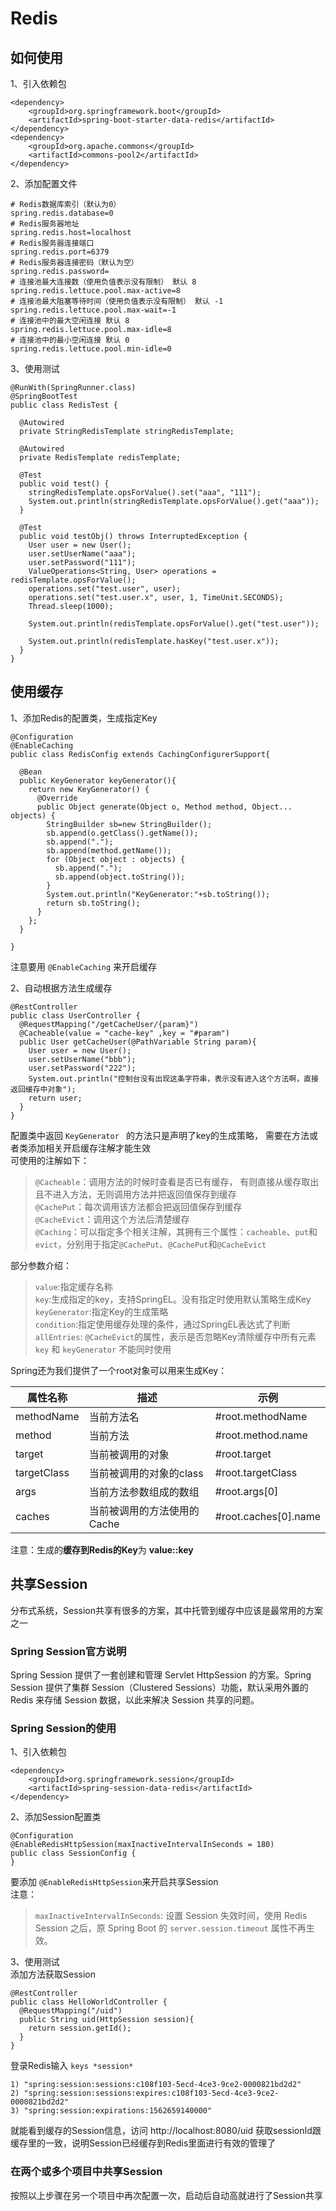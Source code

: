 # Redis
## 如何使用
1、引入依赖包
```
<dependency>
    <groupId>org.springframework.boot</groupId>
    <artifactId>spring-boot-starter-data-redis</artifactId>
</dependency>
<dependency>
    <groupId>org.apache.commons</groupId>
    <artifactId>commons-pool2</artifactId>
</dependency>
```
2、添加配置文件
```
# Redis数据库索引（默认为0）
spring.redis.database=0
# Redis服务器地址
spring.redis.host=localhost
# Redis服务器连接端口
spring.redis.port=6379
# Redis服务器连接密码（默认为空）
spring.redis.password=
# 连接池最大连接数（使用负值表示没有限制） 默认 8
spring.redis.lettuce.pool.max-active=8
# 连接池最大阻塞等待时间（使用负值表示没有限制） 默认 -1
spring.redis.lettuce.pool.max-wait=-1
# 连接池中的最大空闲连接 默认 8
spring.redis.lettuce.pool.max-idle=8
# 连接池中的最小空闲连接 默认 0
spring.redis.lettuce.pool.min-idle=0
```
3、使用测试
```
@RunWith(SpringRunner.class)
@SpringBootTest
public class RedisTest {

  @Autowired
  private StringRedisTemplate stringRedisTemplate;

  @Autowired
  private RedisTemplate redisTemplate;

  @Test
  public void test() {
    stringRedisTemplate.opsForValue().set("aaa", "111");
    System.out.println(stringRedisTemplate.opsForValue().get("aaa"));
  }

  @Test
  public void testObj() throws InterruptedException {
    User user = new User();
    user.setUserName("aaa");
    user.setPassword("111");
    ValueOperations<String, User> operations = redisTemplate.opsForValue();
    operations.set("test.user", user);
    operations.set("test.user.x", user, 1, TimeUnit.SECONDS);
    Thread.sleep(1000);

    System.out.println(redisTemplate.opsForValue().get("test.user"));

    System.out.println(redisTemplate.hasKey("test.user.x"));
  }
}

```
## 使用缓存
1、添加Redis的配置类，生成指定Key
```
@Configuration
@EnableCaching
public class RedisConfig extends CachingConfigurerSupport{

  @Bean
  public KeyGenerator keyGenerator(){
    return new KeyGenerator() {
      @Override
      public Object generate(Object o, Method method, Object... objects) {
        StringBuilder sb=new StringBuilder();
        sb.append(o.getClass().getName());
        sb.append(".");
        sb.append(method.getName());
        for (Object object : objects) {
          sb.append(".");
          sb.append(object.toString());
        }
        System.out.println("KeyGenerator:"+sb.toString());
        return sb.toString();
      }
    };
  }

}
```
注意要用 `@EnableCaching` 来开启缓存

2、自动根据方法生成缓存
```
@RestController
public class UserController {
  @RequestMapping("/getCacheUser/{param}")
  @Cacheable(value = "cache-key" ,key = "#param")
  public User getCacheUser(@PathVariable String param){
    User user = new User();
    user.setUserName("bbb");
    user.setPassword("222");
    System.out.println("控制台没有出现这条字符串，表示没有进入这个方法啊，直接返回缓存中对象");
    return user;
  }
}
```
配置类中返回 `KeyGenerator ` 的方法只是声明了key的生成策略，
需要在方法或者类添加相关开启缓存注解才能生效  
可使用的注解如下：
>`@Cacheable`：调用方法的时候时查看是否已有缓存，
有则直接从缓存取出且不进入方法，无则调用方法并把返回值保存到缓存</br>
>`@CachePut`：每次调用该方法都会把返回值保存到缓存</br>
>`@CacheEvict`：调用这个方法后清楚缓存</br>
>`@Caching`：可以指定多个相关注解，其拥有三个属性：`cacheable`、`put`和`evict`，分别用于指定`@CachePut`、`@CachePut`和`@CacheEvict` </br>

部分参数介绍：
>`value`:指定缓存名称  
>`key`:生成指定的key，支持SpringEL。没有指定时使用默认策略生成Key  
>`keyGenerator`:指定Key的生成策略  
>`condition`:指定使用缓存处理的条件，通过SpringEL表达式了判断  
>`allEntries`: `@CacheEvict`的属性，表示是否忽略Key清除缓存中所有元素  
>`key` 和 `keyGenerator` 不能同时使用  

Spring还为我们提供了一个root对象可以用来生成Key：

属性名称|描述|示例
-|-|-
methodName|当前方法名|#root.methodName
method|当前方法|#root.method.name
target|当前被调用的对象|#root.target
targetClass|当前被调用的对象的class|#root.targetClass
args|当前方法参数组成的数组|#root.args[0]
caches|当前被调用的方法使用的Cache|#root.caches[0].name

注意：生成的**缓存到Redis的Key**为 **value::key**

## 共享Session  
分布式系统，Session共享有很多的方案，其中托管到缓存中应该是最常用的方案之一  
### Spring Session官方说明  
Spring Session 提供了一套创建和管理 Servlet HttpSession 的方案。Spring Session 提供了集群 Session（Clustered Sessions）功能，默认采用外置的 Redis 来存储 Session 数据，以此来解决 Session 共享的问题。  
### Spring Session的使用  
1、引入依赖包  
```
<dependency>
    <groupId>org.springframework.session</groupId>
    <artifactId>spring-session-data-redis</artifactId>
</dependency>
```  
2、添加Session配置类
```
@Configuration
@EnableRedisHttpSession(maxInactiveIntervalInSeconds = 180)
public class SessionConfig {
}
```  
要添加 `@EnableRedisHttpSession`来开启共享Session  
注意：
>`maxInactiveIntervalInSeconds`: 设置 Session 失效时间，使用 Redis Session 之后，原 Spring Boot 的 `server.session.timeout` 属性不再生效。  

3、使用测试  
添加方法获取Session
```
@RestController
public class HelloWorldController {
  @RequestMapping("/uid")
  public String uid(HttpSession session){
    return session.getId();
  }
}
```  
登录Redis输入 `keys *session*`  
```
1) "spring:session:sessions:c108f103-5ecd-4ce3-9ce2-0000821bd2d2"
2) "spring:session:sessions:expires:c108f103-5ecd-4ce3-9ce2-0000821bd2d2"
3) "spring:session:expirations:1562659140000"
```  
就能看到缓存的Session信息，访问 http://localhost:8080/uid 获取sessionId跟缓存里的一致，说明Session已经缓存到Redis里面进行有效的管理了  
### 在两个或多个项目中共享Session  
按照以上步骤在另一个项目中再次配置一次，启动后自动高就进行了Session共享
